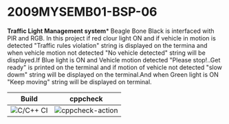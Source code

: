 # 2009MYSEMB01-BSP-06
**Traffic Light Management system***
Beagle Bone Black is interfaced with PIR and RGB. In this project if red clour light ON and if vehicle in motion is detected "Traffic rules violation" string is displayed on the termina and when vehicle motion not detected "No vehicle detected" string will be displayed.If Blue light is ON and Vehicle motion detected "Please stop!..Get ready" is printed on the terminal and if motion of vehicle not detected "slow dowm" string will be displayed on the terminal.And when Green light is ON "Keep moving" string will be displayed on terminal.

|Build|cppcheck|
|:--:|:--:|
|![C/C++ CI](https://github.com/99002664/2009MYSEMB01-BSP-06/workflows/C/C++%20CI/badge.svg?branch=main)|![cppcheck-action](https://github.com/99002664/2009MYSEMB01-BSP-06/workflows/cppcheck-action/badge.svg)



 
 
 
